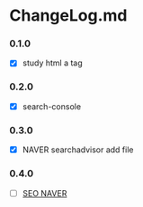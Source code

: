 # ChangeLog.md

### 0.1.0
- [x] study html a tag

### 0.2.0
- [x] search-console

### 0.3.0
- [x] NAVER searchadvisor add file

### 0.4.0
- [ ] [SEO NAVER](https://github.com/bhanwha/bhanwha.github.io/issues/6)
